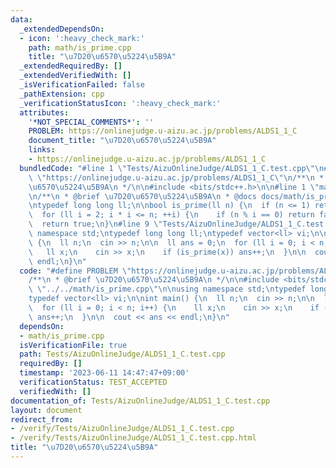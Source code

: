```yaml
---
data:
  _extendedDependsOn:
  - icon: ':heavy_check_mark:'
    path: math/is_prime.cpp
    title: "\u7D20\u6570\u5224\u5B9A"
  _extendedRequiredBy: []
  _extendedVerifiedWith: []
  _isVerificationFailed: false
  _pathExtension: cpp
  _verificationStatusIcon: ':heavy_check_mark:'
  attributes:
    '*NOT_SPECIAL_COMMENTS*': ''
    PROBLEM: https://onlinejudge.u-aizu.ac.jp/problems/ALDS1_1_C
    document_title: "\u7D20\u6570\u5224\u5B9A"
    links:
    - https://onlinejudge.u-aizu.ac.jp/problems/ALDS1_1_C
  bundledCode: "#line 1 \"Tests/AizuOnlineJudge/ALDS1_1_C.test.cpp\"\n#define PROBLEM\
    \ \"https://onlinejudge.u-aizu.ac.jp/problems/ALDS1_1_C\"\n/**\n * @brief \u7D20\
    \u6570\u5224\u5B9A\n */\n\n#include <bits/stdc++.h>\n\n#line 1 \"math/is_prime.cpp\"\
    \n/**\n * @brief \u7D20\u6570\u5224\u5B9A\n * @docs docs/math/is_prime.md\n */\n\
    \ntypedef long long ll;\n\nbool is_prime(ll n) {\n  if (n <= 1) return false;\n\
    \  for (ll i = 2; i * i <= n; ++i) {\n    if (n % i == 0) return false;\n  }\n\
    \  return true;\n}\n#line 9 \"Tests/AizuOnlineJudge/ALDS1_1_C.test.cpp\"\n\nusing\
    \ namespace std;\ntypedef long long ll;\ntypedef vector<ll> vi;\n\nint main()\
    \ {\n  ll n;\n  cin >> n;\n\n  ll ans = 0;\n  for (ll i = 0; i < n; i++) {\n \
    \   ll x;\n    cin >> x;\n    if (is_prime(x)) ans++;\n  }\n\n  cout << ans <<\
    \ endl;\n}\n"
  code: "#define PROBLEM \"https://onlinejudge.u-aizu.ac.jp/problems/ALDS1_1_C\"\n\
    /**\n * @brief \u7D20\u6570\u5224\u5B9A\n */\n\n#include <bits/stdc++.h>\n\n#include\
    \ \"../../math/is_prime.cpp\"\n\nusing namespace std;\ntypedef long long ll;\n\
    typedef vector<ll> vi;\n\nint main() {\n  ll n;\n  cin >> n;\n\n  ll ans = 0;\n\
    \  for (ll i = 0; i < n; i++) {\n    ll x;\n    cin >> x;\n    if (is_prime(x))\
    \ ans++;\n  }\n\n  cout << ans << endl;\n}\n"
  dependsOn:
  - math/is_prime.cpp
  isVerificationFile: true
  path: Tests/AizuOnlineJudge/ALDS1_1_C.test.cpp
  requiredBy: []
  timestamp: '2023-06-11 14:47:47+09:00'
  verificationStatus: TEST_ACCEPTED
  verifiedWith: []
documentation_of: Tests/AizuOnlineJudge/ALDS1_1_C.test.cpp
layout: document
redirect_from:
- /verify/Tests/AizuOnlineJudge/ALDS1_1_C.test.cpp
- /verify/Tests/AizuOnlineJudge/ALDS1_1_C.test.cpp.html
title: "\u7D20\u6570\u5224\u5B9A"
---
```

